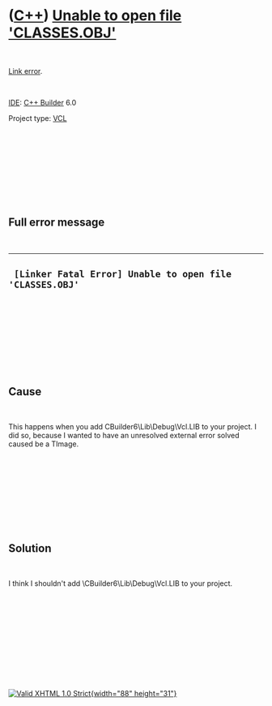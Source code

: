 



 

 

 

 

 

([C++](Cpp.htm)) [Unable to open file 'CLASSES.OBJ'](CppLinkErrorUnableToOpenClassesObj.htm)
============================================================================================

 

[Link error](CppLinkError.htm).

 

[IDE](CppIde.htm): [C++ Builder](CppBuilder.htm) 6.0

Project type: [VCL](CppVcl.htm)

 

 

 

 

 

Full error message
------------------

 

  -----------------------------------------------------------
  ` [Linker Fatal Error] Unable to open file 'CLASSES.OBJ'`
  -----------------------------------------------------------

 

 

 

 

 

Cause
-----

 

This happens when you add CBuilder6\\Lib\\Debug\\Vcl.LIB to your
project. I did so, because I wanted to have an unresolved external error
solved caused be a TImage.

 

 

 

 

 

Solution
--------

 

I think I shouldn't add \\CBuilder6\\Lib\\Debug\\Vcl.LIB to your
project.

 

 

 

 

 





 

[![Valid XHTML 1.0 Strict](valid-xhtml10.png){width="88"
height="31"}](http://validator.w3.org/check?uri=referer)
